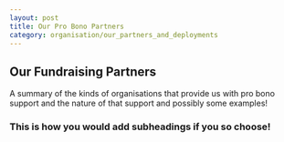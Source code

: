 ```yaml
---
layout: post
title: Our Pro Bono Partners
category: organisation/our_partners_and_deployments
---
```


## Our Fundraising Partners

A summary of the kinds of organisations that provide us with pro bono support and the nature of that support and possibly some examples!

### This is how you would add subheadings if you so choose!